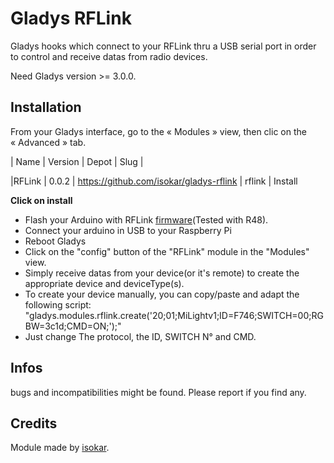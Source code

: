 # Gladys RFLink

Gladys hooks which connect to your RFLink thru a USB serial port in order to control and receive datas from radio devices.

Need Gladys version >= 3.0.0.

## Installation

From your Gladys interface, go to the « Modules » view, then clic on the « Advanced » tab.


| Name | Version | Depot | Slug |

|RFLink | 0.0.2 | https://github.com/isokar/gladys-rflink | rflink | Install


**Click on install**

- Flash your Arduino with RFLink [firmware](http://www.rflink.nl/blog2/download)(Tested with R48).
- Connect your arduino in USB to your Raspberry Pi
- Reboot Gladys
- Click on the "config" button of the "RFLink" module in the "Modules" view. 
- Simply receive datas from your device(or it's remote) to create the appropriate device and deviceType(s).
- To create your device manually, you can copy/paste and adapt the following script:
"gladys.modules.rflink.create('20;01;MiLightv1;ID=F746;SWITCH=00;RGBW=3c1d;CMD=ON;');"
- Just change The protocol, the ID, SWITCH N° and CMD.

## Infos

bugs and incompatibilities might be found.
Please report if you find any.

## Credits

Module made by [isokar](https://community.gladysproject.com/u/isokar/summary).
